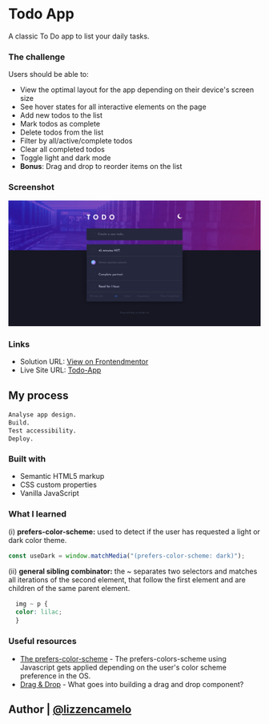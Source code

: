 # Todo App 
A classic To Do app to list your daily tasks.

### The challenge

Users should be able to:

- View the optimal layout for the app depending on their device's screen size
- See hover states for all interactive elements on the page
- Add new todos to the list
- Mark todos as complete
- Delete todos from the list
- Filter by all/active/complete todos
- Clear all completed todos
- Toggle light and dark mode
- **Bonus**: Drag and drop to reorder items on the list

### Screenshot

![Final-desktop-design](design/final-product.png)

### Links

- Solution URL: [View on Frontendmentor](https://www.frontendmentor.io/solutions/classictodoappusinghtmlcssvanillajs-SyJushcI5)
- Live Site URL: [Todo-App](https://lizzencamelo.github.io/Classic-Todo-App-using-HTML-CSS-JS/)

## My process

    Analyse app design.
    Build.
    Test accessibility.
    Deploy.

### Built with

- Semantic HTML5 markup
- CSS custom properties
- Vanilla JavaScript

### What I learned

(i) **prefers-color-scheme:** used to detect if the user has requested a light or dark color theme.
```js
const useDark = window.matchMedia("(prefers-color-scheme: dark)");
```
(ii) **general sibling combinator:** the ~ separates two selectors and matches all iterations of the second element, that follow the first element and are children of the same parent element.
```css
  img ~ p {
  color: lilac;
  }
```

### Useful resources

- [The prefers-color-scheme](https://www.ditdot.hr/en/dark-mode-website-tutorial) - The prefers-colors-scheme using Javascript gets applied depending on the user's color scheme preference in the OS.
- [Drag & Drop](https://baseweb.design/blog/drag-and-drop-list/) - What goes into building a drag and drop component?

## Author | [@lizzencamelo](https://www.frontendmentor.io/profile/lizzencamelo)

